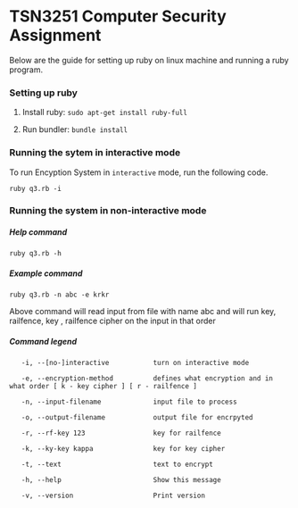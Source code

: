 # TSN3251 Computer Security Assignment

Below are the guide for setting up ruby on linux machine and running a ruby program. 

### Setting up ruby
1. Install ruby: 
```sudo apt-get install ruby-full```

2. Run bundler: 
```bundle install```

### Running the sytem in interactive mode

To run Encyption System in `interactive` mode, run the following code. 

```ruby q3.rb -i ```

### Running the system in non-interactive mode

##### Help command

```ruby q3.rb -h```

##### Example command
```ruby q3.rb -n abc -e krkr```

Above command will read input from file with name abc and will run key, railfence, key , railfence cipher on the input in that order

##### Command legend
```
   -i, --[no-]interactive           turn on interactive mode
   
   -e, --encryption-method          defines what encryption and in what order [ k - key cipher ] [ r - railfence ]
   
   -n, --input-filename             input file to process
   
   -o, --output-filename            output file for encrpyted
   
   -r, --rf-key 123                 key for railfence
   
   -k, --ky-key kappa               key for key cipher
   
   -t, --text                       text to encrypt
   
   -h, --help                       Show this message
   
   -v, --version                    Print version
```
